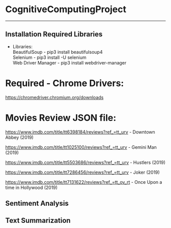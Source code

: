 # CognitiveComputingProject

---

## Installation Required Libraries

- Libraries: \
BeautifulSoup - pip3 install beautifulsoup4 \
Selenium - pip3 install -U selenium \
Web Driver Manager - pip3 install webdriver-manager 

# Required - Chrome Drivers:

https://chromedriver.chromium.org/downloads
          

# Movies Review JSON file:

https://www.imdb.com/title/tt6398184/reviews?ref_=tt_urv - Downtown Abbey (2019)

https://www.imdb.com/title/tt1025100/reviews?ref_=tt_urv - Gemini Man (2019)

https://www.imdb.com/title/tt5503686/reviews?ref_=tt_urv - Hustlers (2019)

https://www.imdb.com/title/tt7286456/reviews?ref_=tt_urv - Joker (2019)

https://www.imdb.com/title/tt7131622/reviews?ref_=tt_ov_rt - Once Upon a time in Hollywood (2019)


## Sentiment Analysis



## Text Summarization
